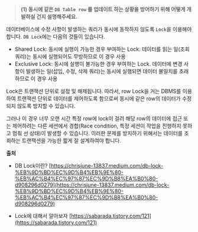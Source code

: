 
> **(1) 동시에 같은 `DB Table row` 를 업데이트 하는 상황을 방어하기 위해 어떻게 개발하실 건지 설명해주세요.**
> 

데이터베이스에 수정 사항이 발생하는 쿼리가 동시에 동작하지 않도록 `Lock`을 이용해야 합니다. `DB Lock`에는 다음의 것들이 있습니다.

- Shared Lock: 동시에 실행이 가능한 경우 부여하는 Lock. 데이터를 읽는 일(조회 쿼리)는 동시에 실행되어도 무방하므로 이 경우 사용
- Exclusive Lock: 동시에 실행이 불가능한 경우 부여하는 Lock. 데이터에 변경 사항이 발생하는 일(삽입, 수정, 삭제 쿼리)는 동시에 실행되면 데이터 불일치를 초래하므로 이 경우 사용

Lock은 트랜잭션 단위로 설정 및 해제됩니다. 따라서, row Lock을 거는 DBMS를 이용하여 트랜잭션 단위로 데이터를 제어하도록 함으로써 동시에 같은 row의 데이터가 수정되지 않도록 방지할 수 있습니다.

그러나 이 경우 너무 오랜 시간 특정 row에 lock이 걸려 해당 row의 데이터에 접근 또는 제어하려는 다른 세션에서 경합(Race condition, 특정 세션이 작업을 진행하지 못하고 멈춰 선 상태)이 발생할 수 있습니다. 이러한 문제를 방지하기 위해서는 데이터를 조회하는 트랜잭션을 가능한 짧게 잘 설계하여야 합니다.

**출처**

- DB Lock이란? [https://chrisjune-13837.medium.com/db-lock-%EB%9D%BD%EC%9D%B4%EB%9E%80-%EB%AC%B4%EC%97%87%EC%9D%B8%EA%B0%80-d908296d0279](https://chrisjune-13837.medium.com/db-lock-%EB%9D%BD%EC%9D%B4%EB%9E%80-%EB%AC%B4%EC%97%87%EC%9D%B8%EA%B0%80-d908296d0279)

- Lock에 대해서 알아보자 [https://sabarada.tistory.com/121](https://sabarada.tistory.com/121)